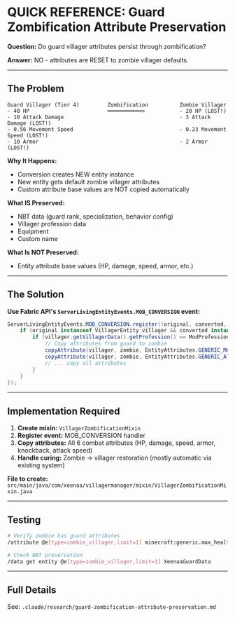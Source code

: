 # QUICK REFERENCE: Guard Zombification Attribute Preservation

**Question:** Do guard villager attributes persist through zombification?

**Answer:** NO - attributes are RESET to zombie villager defaults.

---

## The Problem

```
Guard Villager (Tier 4)         Zombification          Zombie Villager
- 40 HP                         ═══════════>           - 20 HP (LOST!)
- 10 Attack Damage                                     - 3 Attack Damage (LOST!)
- 0.56 Movement Speed                                  - 0.23 Movement Speed (LOST!)
- 10 Armor                                             - 2 Armor (LOST!)
```

**Why It Happens:**
- Conversion creates NEW entity instance
- New entity gets default zombie villager attributes
- Custom attribute base values are NOT copied automatically

**What IS Preserved:**
- NBT data (guard rank, specialization, behavior config)
- Villager profession data
- Equipment
- Custom name

**What Is NOT Preserved:**
- Entity attribute base values (HP, damage, speed, armor, etc.)

---

## The Solution

**Use Fabric API's `ServerLivingEntityEvents.MOB_CONVERSION` event:**

```java
ServerLivingEntityEvents.MOB_CONVERSION.register((original, converted, keepEquipment) -> {
    if (original instanceof VillagerEntity villager && converted instanceof ZombieVillagerEntity zombie) {
        if (villager.getVillagerData().getProfession() == ModProfessions.GUARD) {
            // Copy attributes from guard to zombie
            copyAttribute(villager, zombie, EntityAttributes.GENERIC_MAX_HEALTH);
            copyAttribute(villager, zombie, EntityAttributes.GENERIC_ATTACK_DAMAGE);
            // ... copy all attributes
        }
    }
});
```

---

## Implementation Required

1. **Create mixin:** `VillagerZombificationMixin`
2. **Register event:** MOB_CONVERSION handler
3. **Copy attributes:** All 6 combat attributes (HP, damage, speed, armor, knockback, attack speed)
4. **Handle curing:** Zombie → villager restoration (mostly automatic via existing system)

**File to create:** `src/main/java/com/xeenaa/villagermanager/mixin/VillagerZombificationMixin.java`

---

## Testing

```bash
# Verify zombie has guard attributes
/attribute @e[type=zombie_villager,limit=1] minecraft:generic.max_health get

# Check NBT preservation
/data get entity @e[type=zombie_villager,limit=1] XeenaaGuardData
```

---

## Full Details

See: `.claude/research/guard-zombification-attribute-preservation.md`
